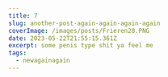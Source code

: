 ```yaml
---
title: 7
slug: another-post-again-again-again-again
coverImage: /images/posts/Frieren20.PNG
date: 2023-05-22T21:55:15.361Z
excerpt: some penis type shit ya feel me
tags:
  - newagainagain
---
```

